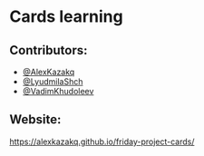 # Cards learning

## Contributors:

- [@AlexKazakq](https://github.com/AlexKazakq)
- [@LyudmilaShch](https://github.com/LyudmilaShch)
- [@VadimKhudoleev](https://github.com/VadimKhudoleev)

## Website: 

https://alexkazakq.github.io/friday-project-cards/

